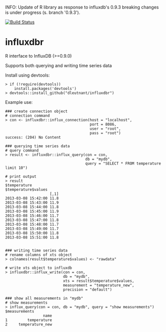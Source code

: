 INFO: Update of R library as response to influxdb's 0.9.3 breaking changes is under progress (s. branch '0.9.3'). 

[![Build Status](https://travis-ci.org/dleutnant/influxdbr.svg?branch=master)](https://travis-ci.org/dleutnant/influxdbr)
# influxdbr
R interface to InfluxDB (>=0.9.0)

Supports both querying and writing time series data 

Install using devtools:
```
> if (!require(devtools))
    install.packages('devtools')
> devtools::install_github("dleutnant/influxdbr")
```
Example use:

```
### create connection object
# connection command
> con <- influxdbr::influx_connection(host = "localhost",
                                      port = 8086,
                                      user = "root",
                                      pass = "root")
success: (204) No Content

### querying time series data
# query command
> result <- influxdbr::influx_query(con = con,
                                    db = "mydb",
                                    query = "SELECT * FROM temperature limit 10")

# print output
> result
$temperature
$temperature$values
                    [,1]
2013-03-08 15:42:00 11.8
2013-03-08 15:43:00 11.9
2013-03-08 15:44:00 11.8
2013-03-08 15:45:00 11.9
2013-03-08 15:46:00 11.7
2013-03-08 15:47:00 11.8
2013-03-08 15:48:00 11.7
2013-03-08 15:49:00 11.7
2013-03-08 15:50:00 11.8
2013-03-08 15:51:00 11.8


### writing time series data
# rename columns of xts object
> colnames(result$temperature$values) <- "rawdata"

# write xts object to influxdb
> influxdbr::influx_write(con = con, 
                          db = "mydb",
                          xts = result$temperature$values, 
                          measurement = "temperature_new",
                          precision = "default")

### show all measurements in "mydb"
# show measurements
> influx_query(con = con, db = "mydb", query = "show measurements")
$measurements
                 name
1         temperature
2     temperature_new
```
